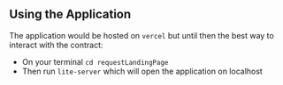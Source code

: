 ## Using the Application

The application would be hosted on `vercel` but until then the best way to interact with the contract:
-   On your terminal `cd requestLandingPage`
-   Then run `lite-server` which will open the application on localhost